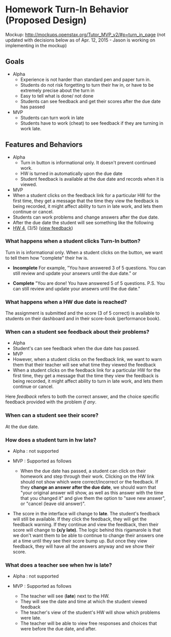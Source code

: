 # Homework Turn-In Behavior (Proposed Design)

Mockup: http://mockups.openstax.org/Tutor_MVP_v2/#p=turn_in_page
(not updated with decisions below as of Apr. 12, 2015 - Jason is working on implementing in the mockup)

## Goals
 - Alpha
   - Experience is not harder than standard pen and paper turn in. 
   - Students do not risk forgetting to turn their hw in, or have to be extremely precise about the turn in
   - Easy to tell what is done/ not done
   - Students can see feedback and get their scores after the due date has passed
 - MVP 
   - Students can turn work in late
   - Students have to work (cheat) to see feedback if they are turning in work late.

## Features and Behaviors

- Alpha 
  - Turn in button is informational only. It doesn't prevent continued work.
  - HW is turned in automatically upon the due date
  - Student feedback is available at the due date and records when it is viewed. 
- MVP
 - When a student clicks on the feedback link for a particular HW for the first time, they get a message that the time they view the feedback is being recorded, it might affect ability to turn in late work, and lets them continue or cancel.
 - Students can work problems and change answers after the due date.
  - After the due date the student will see something like the following 
   - [HW 4](bogus.com), (3/5) ([view feedback](bogus.com))

### What happens when a **student clicks Turn-In button**?
Turn in is informational only. When a student clicks on the button, we want to tell them how "complete" their hw is. 

 - **Incomplete** For example, "You have answered 3 of 5 questions. You can still review and update your ansewrs until the due date." or 

 - **Complete** "You are done! You have answered 5 of 5 questions. P.S. You can still review and update your ansewrs until the due date." 

### What happens when a **HW due date is reached**?

The assignment is submitted and the score (3 of 5 correct) is available to students on their dashboard and in their score-book (performance book). 

### When can a student **see feedback** about their problems?

 - Alpha
  - Student's can see feedback when the due date has passed. 
 - MVP
  - However, when a student clicks on the feedback link, we want to warn them that their teacher will see what time they viewed the feedback
  - When a student clicks on the feedback link for a particular HW for the first time, they get a message that the time they view the feedback is being recorded, it might affect ability to turn in late work, and lets them continue or cancel.

Here *feedback* refers to both the correct answer, and the choice specific feedback provided with the problem *if any*. 

### When can a student **see their score**?

At the due date.

### How does a student **turn in hw late**?

 - Alpha : not supported

 - MVP : Supported as follows
   - When the due date has passed, a student can click on their homework and step through their work. Clicking on the HW link should not show which were correct/incorrect or the feedback. If they **change an answer after the due date**, we should warn that "your original answer will show, as well as this answer with the time that you changed it" and give them the option to "save new answer", or "cancel (leave old answer)".
  - The score in the interface will change to **late**. The student's feedback will still be available. If they click the feedback, they will get the feedback warning. If they continue and view the feedback, then their score will change to **(x/y late)**. The logic behind this rigamarole is that we don't want them to be able to continue to change their answers one at a time until they see their score bump up. But once they view feedback, they will have all the answers anyway and we show their score.

### What does a **teacher see when hw is late**?

 - Alpha : not supported

 - MVP : Supported as follows
   - The teacher will see (**late**) next to the HW. 
   -  They will see the date and time at which the student viewed feedback
   - The teacher's view of the student's HW will show which problems were late.
   - The teacher will be able to view free responses and choices that were before the due date, and after. 

 


